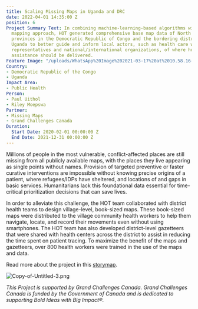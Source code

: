 ```yaml
---
title: Scaling Missing Maps in Uganda and DRC
date: 2022-04-01 14:35:00 Z
position: 6
Project Summary Text: In combining machine-learning-based algorithms with a motorcycle
  mapping approach, HOT generated comprehensive base map data of North Kivu and Ituri
  provinces in the Democratic Republic of Congo and the bordering districts in western
  Uganda to better guide and inform local actors, such as health care workers, government
  representatives and national/international organizations, of where humanitarian
  assistance should be delivered.
Feature Image: "/uploads/WhatsApp%20Image%202021-03-17%20at%2010.58.16-4a37df.jpeg"
Country:
- Democratic Republic of the Congo
- Uganda
Impact Area:
- Public Health
Person:
- Paul Uithol
- Riley Moepswa
Partner:
- Missing Maps
- Grand Challenges Canada
Duration:
  Start Date: 2020-02-01 00:00:00 Z
  End Date: 2021-12-31 00:00:00 Z
---
```


Millions of people in the most vulnerable, conflict-affected places are still missing from all publicly available maps, with the places they live appearing as single points without names. Provision of targeted preventive or faster curative interventions are impossible without knowing precise origins of a patient, where refugees/IDPs have sheltered, and locations of and gaps in basic services. Humanitarians lack this foundational data essential for time-critical prioritization decisions that can save lives.

In order to alleviate this challenge, the HOT team collaborated with district health teams to design village-level, book-sized maps. These book-sized maps were distributed to the village community health workers to help them navigate, locate, and record their movements even without using smartphones. The HOT team has also developed district-level gazetteers that were shared with health centers across the district to assist in reducing the time spent on patient tracing. To maximize the benefit of the maps and gazetteers, over 800 health workers were trained in the use of the maps and data.

Read more about the project in this [storymap](https://preview.shorthand.com/j59LNR9BPbb83Wfk).

![Copy-of-Untitled-3.png](https://cdn.hotosm.org/website/Copy-of-Untitled-3.png)

<i>This Project is supported by Grand Challenges Canada. Grand Challenges Canada is funded by the Government of Canada and is dedicated to supporting Bold Ideas with Big Impact®.</i>